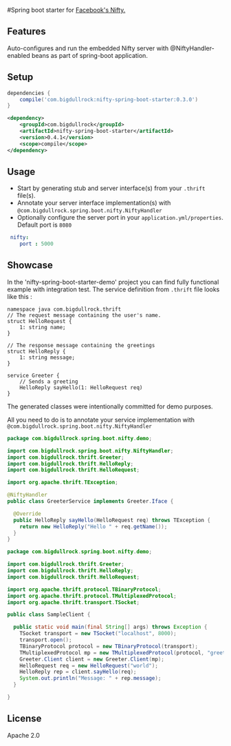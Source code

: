 
#Spring boot starter for [Facebook's Nifty.](https://github.com/facebook/nifty)


## Features
Auto-configures and run the embedded Nifty server with @NiftyHandler-enabled beans as part of spring-boot application.

## Setup
```gradle
dependencies {
    compile('com.bigdullrock:nifty-spring-boot-starter:0.3.0')
}
```
```xml
<dependency>
    <groupId>com.bigdullrock</groupId>
    <artifactId>nifty-spring-boot-starter</artifactId>
    <version>0.4.1</version>
    <scope>compile</scope>
</dependency>
```

## Usage
* Start by generating stub and server interface(s) from your `.thrift` file(s).
* Annotate your server interface implementation(s) with `@com.bigdullrock.spring.boot.nifty.NiftyHandler`
* Optionally configure the server port in your `application.yml/properties`. Default port is `8080`

```yaml
 nifty:
    port : 5000
```

## Showcase
In the 'nifty-spring-boot-starter-demo' project you can find fully functional example with integration test.
The service definition from `.thrift` file looks like this :
```thrift
namespace java com.bigdullrock.thrift
// The request message containing the user's name.
struct HelloRequest {
    1: string name;
}

// The response message containing the greetings
struct HelloReply {
    1: string message;
}

service Greeter {
    // Sends a greeting
    HelloReply sayHello(1: HelloRequest req)
}
```
The generated classes were intentionally  committed for demo purposes.

All you need to do is to annotate your service implementation with `@com.bigdullrock.spring.boot.nifty.NiftyHandler`

```java
package com.bigdullrock.spring.boot.nifty.demo;

import com.bigdullrock.spring.boot.nifty.NiftyHandler;
import com.bigdullrock.thrift.Greeter;
import com.bigdullrock.thrift.HelloReply;
import com.bigdullrock.thrift.HelloRequest;

import org.apache.thrift.TException;

@NiftyHandler
public class GreeterService implements Greeter.Iface {

  @Override
  public HelloReply sayHello(HelloRequest req) throws TException {
    return new HelloReply("Hello " + req.getName());
  }
}
```

```java
package com.bigdullrock.spring.boot.nifty.demo;

import com.bigdullrock.thrift.Greeter;
import com.bigdullrock.thrift.HelloReply;
import com.bigdullrock.thrift.HelloRequest;

import org.apache.thrift.protocol.TBinaryProtocol;
import org.apache.thrift.protocol.TMultiplexedProtocol;
import org.apache.thrift.transport.TSocket;

public class SampleClient {

  public static void main(final String[] args) throws Exception {
    TSocket transport = new TSocket("localhost", 8000);
    transport.open();
    TBinaryProtocol protocol = new TBinaryProtocol(transport);
    TMultiplexedProtocol mp = new TMultiplexedProtocol(protocol, "greeterService");
    Greeter.Client client = new Greeter.Client(mp);
    HelloRequest req = new HelloRequest("world");
    HelloReply rep = client.sayHello(req);
    System.out.println("Message: " + rep.message);
  }

}
```

## License
Apache 2.0
